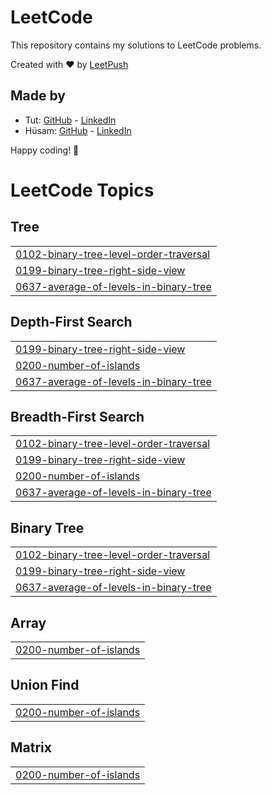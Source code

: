 # LeetCode

This repository contains my solutions to LeetCode problems.

Created with :heart: by [LeetPush](https://github.com/husamahmud/LeetPush)

 ## Made by 
 - Tut: [GitHub](https://github.com/TutTrue) - [LinkedIn](https://www.linkedin.com/in/mahmoud-hamdy-8b6825245/)
 - Hüsam: [GitHub](https://github.com/husamahmud) - [LinkedIn](https://www.linkedin.com/in/husamahmud/)

 Happy coding! 🚀
<!---LeetCode Topics Start-->
# LeetCode Topics
## Tree
|  |
| ------- |
| [0102-binary-tree-level-order-traversal](https://github.com/abiredi/leetcode-Top-150-queestions/tree/master/0102-binary-tree-level-order-traversal) |
| [0199-binary-tree-right-side-view](https://github.com/abiredi/leetcode-Top-150-queestions/tree/master/0199-binary-tree-right-side-view) |
| [0637-average-of-levels-in-binary-tree](https://github.com/abiredi/leetcode-Top-150-queestions/tree/master/0637-average-of-levels-in-binary-tree) |
## Depth-First Search
|  |
| ------- |
| [0199-binary-tree-right-side-view](https://github.com/abiredi/leetcode-Top-150-queestions/tree/master/0199-binary-tree-right-side-view) |
| [0200-number-of-islands](https://github.com/abiredi/leetcode-Top-150-queestions/tree/master/0200-number-of-islands) |
| [0637-average-of-levels-in-binary-tree](https://github.com/abiredi/leetcode-Top-150-queestions/tree/master/0637-average-of-levels-in-binary-tree) |
## Breadth-First Search
|  |
| ------- |
| [0102-binary-tree-level-order-traversal](https://github.com/abiredi/leetcode-Top-150-queestions/tree/master/0102-binary-tree-level-order-traversal) |
| [0199-binary-tree-right-side-view](https://github.com/abiredi/leetcode-Top-150-queestions/tree/master/0199-binary-tree-right-side-view) |
| [0200-number-of-islands](https://github.com/abiredi/leetcode-Top-150-queestions/tree/master/0200-number-of-islands) |
| [0637-average-of-levels-in-binary-tree](https://github.com/abiredi/leetcode-Top-150-queestions/tree/master/0637-average-of-levels-in-binary-tree) |
## Binary Tree
|  |
| ------- |
| [0102-binary-tree-level-order-traversal](https://github.com/abiredi/leetcode-Top-150-queestions/tree/master/0102-binary-tree-level-order-traversal) |
| [0199-binary-tree-right-side-view](https://github.com/abiredi/leetcode-Top-150-queestions/tree/master/0199-binary-tree-right-side-view) |
| [0637-average-of-levels-in-binary-tree](https://github.com/abiredi/leetcode-Top-150-queestions/tree/master/0637-average-of-levels-in-binary-tree) |
## Array
|  |
| ------- |
| [0200-number-of-islands](https://github.com/abiredi/leetcode-Top-150-queestions/tree/master/0200-number-of-islands) |
## Union Find
|  |
| ------- |
| [0200-number-of-islands](https://github.com/abiredi/leetcode-Top-150-queestions/tree/master/0200-number-of-islands) |
## Matrix
|  |
| ------- |
| [0200-number-of-islands](https://github.com/abiredi/leetcode-Top-150-queestions/tree/master/0200-number-of-islands) |
<!---LeetCode Topics End-->